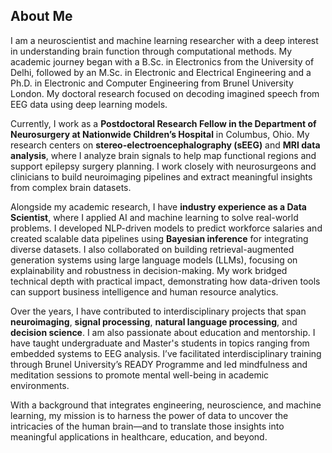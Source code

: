 ## About Me

I am a neuroscientist and machine learning researcher with a deep interest in understanding brain function through computational methods. My academic journey began with a B.Sc. in Electronics from the University of Delhi, followed by an M.Sc. in Electronic and Electrical Engineering and a Ph.D. in Electronic and Computer Engineering from Brunel University London. My doctoral research focused on decoding imagined speech from EEG data using deep learning models.

Currently, I work as a **Postdoctoral Research Fellow in the Department of Neurosurgery at Nationwide Children’s Hospital** in Columbus, Ohio. My research centers on **stereo-electroencephalography (sEEG)** and **MRI data analysis**, where I analyze brain signals to help map functional regions and support epilepsy surgery planning. I work closely with neurosurgeons and clinicians to build neuroimaging pipelines and extract meaningful insights from complex brain datasets.

Alongside my academic research, I have **industry experience as a Data Scientist**, where I applied AI and machine learning to solve real-world problems. I developed NLP-driven models to predict workforce salaries and created scalable data pipelines using **Bayesian inference** for integrating diverse datasets. I also collaborated on building retrieval-augmented generation systems using large language models (LLMs), focusing on explainability and robustness in decision-making. My work bridged technical depth with practical impact, demonstrating how data-driven tools can support business intelligence and human resource analytics.

Over the years, I have contributed to interdisciplinary projects that span **neuroimaging**, **signal processing**, **natural language processing**, and **decision science**. I am also passionate about education and mentorship. I have taught undergraduate and Master's students in topics ranging from embedded systems to EEG analysis. I’ve facilitated interdisciplinary training through Brunel University’s READY Programme and led mindfulness and meditation sessions to promote mental well-being in academic environments.

With a background that integrates engineering, neuroscience, and machine learning, my mission is to harness the power of data to uncover the intricacies of the human brain—and to translate those insights into meaningful applications in healthcare, education, and beyond.
